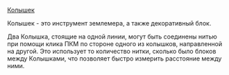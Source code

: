 
[Колышек](block:betterwithmods:stake)

Колышек - это инструмент землемера, а также декоративный блок.

Два Колышка, стоящие на одной линии, могут быть соединены нитью при помощи клика ПКМ по стороне одного из колышков, направленной на другой.
Это использует то количество нитки, сколько было блоков между Колышками, что позволяет быстро измерить расстояние между ними.

